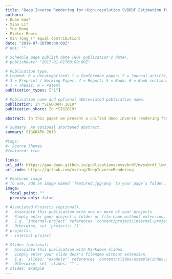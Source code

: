 ```yaml
---
title: "Deep Inverse Rendering for High-resolution SVBRDF Estimation from an Arbitrary Number of Images"
authors:
- Duan Gao*
- Xiao Li*
- Yue Dong
- Pieter Peers
- Xin Tong (* equal contribution)
date: "2019-07-10T00:00:00Z"
# doi: ""

# Schedule page publish date (NOT publication's date).
# publishDate: "2017-01-01T00:00:00Z"

# Publication type.
# Legend: 0 = Uncategorized; 1 = Conference paper; 2 = Journal article;
# 3 = Preprint / Working Paper; 4 = Report; 5 = Book; 6 = Book section;
# 7 = Thesis; 8 = Patent
publication_types: ["1"]

# Publication name and optional abbreviated publication name.
publication: In *SIGGRAPH 2019*
publication_short: In *SIG2019*

abstract: In this paper we present a unified deep inverse rendering framework for estimating the spatially-varying appearance properties of a planar exemplar from an arbitrary number of input photographs, ranging from just a single photograph to many photographs. The precision of the estimated appearance scales from plausible when the input photographs fails to capture all the reflectance information, to accurate for large input sets. A key distinguishing feature of our framework is that it directly optimizes for the appearance parameters in a latent embedded space of spatially-varying appearance, such that no handcrafted heuristics are needed to regularize the optimization. This latent embedding is learned through a fully convolutional auto-encoder that has been designed to regularize the optimization. Our framework not only supports an arbitrary number of input photographs, but also at high resolution. We demonstrate and evaluate our deep inverse rendering solution on a wide variety of publicly available datasets.

# Summary. An optional shortened abstract.
summary: SIGGRAPH 2019

#tags:
#- Source Themes
#featured: true

links:
url_pdf: https://gao-duan.github.io/publications/mvsvbrdf/mvsvbrdf_low_resolution.pdf
url_code: https://github.com/msraig/DeepInverseRendering

# Featured image
# To use, add an image named `featured.jpg/png` to your page's folder. 
image:
  focal_point: ""
  preview_only: false

# Associated Projects (optional).
#   Associate this publication with one or more of your projects.
#   Simply enter your project's folder or file name without extension.
#   E.g. `internal-project` references `content/project/internal-project/index.md`.
#   Otherwise, set `projects: []`.
# projects:
# - internal-project

# Slides (optional).
#   Associate this publication with Markdown slides.
#   Simply enter your slide deck's filename without extension.
#   E.g. `slides: "example"` references `content/slides/example/index.md`.
#   Otherwise, set `slides: ""`.
# slides: example
---
```

<!-- 
{{% alert note %}}
Click the *Cite* button above to demo the feature to enable visitors to import publication metadata into their reference management software.
{{% /alert %}}

{{% alert note %}}
Click the *Slides* button above to demo Academic's Markdown slides feature.
{{% /alert %}} -->

<!-- Supplementary notes can be added here, including [code and math](https://sourcethemes.com/academic/docs/writing-markdown-latex/). -->

